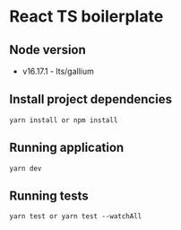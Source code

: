 # React TS boilerplate

## Node version
- v16.17.1 - lts/gallium

## Install project dependencies

```
yarn install or npm install
```

## Running application

```
yarn dev
```


## Running tests

```
yarn test or yarn test --watchAll
```
